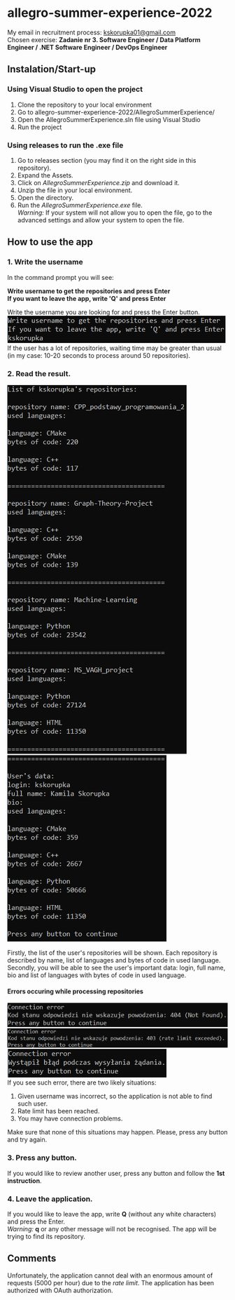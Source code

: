 # allegro-summer-experience-2022
My email in recruitment process: kskorupka01@gmail.com  
Chosen exercise: **Zadanie nr 3. Software Engineer / Data Platform Engineer / .NET Software Engineer / DevOps Engineer**
## Instalation/Start-up
### Using Visual Studio to open the project
1. Clone the repository to your local environment
2. Go to allegro-summer-experience-2022/AllegroSummerExperience/
3. Open the AllegroSummerExperience.sln file using Visual Studio
4. Run the project  
### Using releases to run the .exe file
1. Go to releases section (you may find it on the right side in this repository).
2. Expand the Assets.
3. Click on *AllegroSummerExperience.zip* and download it.
4. Unzip the file in your local environment.
5. Open the directory.
6. Run the *AllegroSummerExperience.exe* file.  
*Warning:* If your system will not allow you to open the file, go to the advanced settings and allow your system to open the file.

## How to use the app
### 1. Write the username
In the command prompt you will see:  
  
**Write username to get the repositories and press Enter  
If you want to leave the app, write 'Q' and press Enter**  
  
Write the username you are looking for and press the Enter button.  
![](readme_pictures/1.png)  
If the user has a lot of repositories, waiting time may be greater than usual (in my case: 10-20 seconds to process around 50 repositories).
### 2. Read the result.
![](readme_pictures/2.png)  
![](readme_pictures/4.png)  

Firstly, the list of the user's repositories will be shown. Each repository is described by name, list of languages and bytes of code in used language.  
Secondly, you will be able to see the user's important data: login, full name, bio and list of languages with bytes of code in used language.  
#### Errors occuring while processing repositories
![](readme_pictures/3.png)
![](readme_pictures/5.png)  
![](readme_pictures/6.png)  
If you see such error, there are two likely situations:
1. Given username was incorrect, so the application is not able to find such user.
2. Rate limit has been reached.
3. You may have connection problems.

Make sure that none of this situations may happen. Please, press any button and try again.

### 3. Press any button.
If you would like to review another user, press any button and follow the **1st instruction**.

### 4. Leave the application.
If you would like to leave the app, write **Q** (without any white characters) and press the Enter.  
_Warning:_ **q** or any other message will not be recognised. The app will be trying to find its repository.  

## Comments
Unfortunately, the application cannot deal with an enormous amount of requests (5000 per hour) due to the *rate limit*. The application has been authorized with OAuth authorization. 
